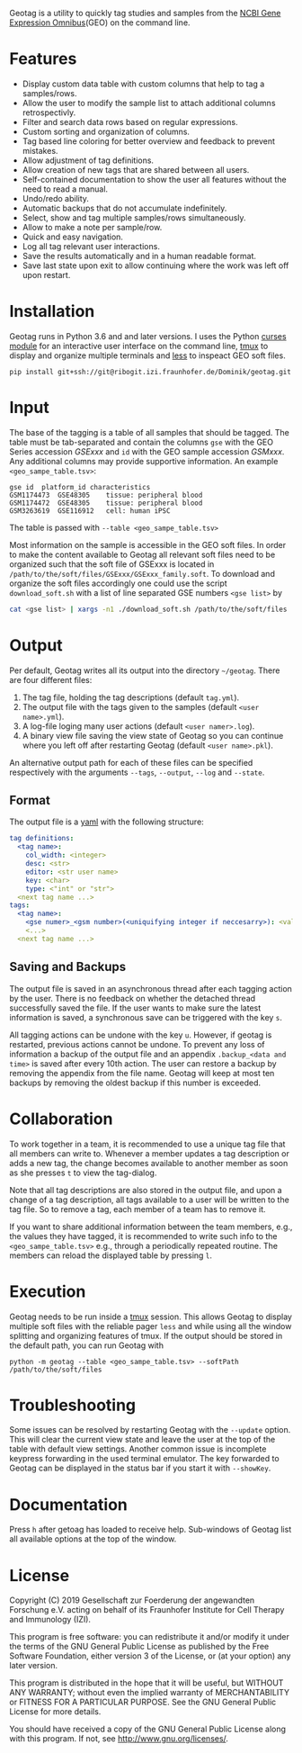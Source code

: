 Geotag is a utility to quickly tag studies and samples from
the [NCBI Gene Expression Omnibus](https://www.ncbi.nlm.nih.gov/geo/)(GEO)
on the command line.

# Features

 - Display custom data table with custom columns that help
   to tag a samples/rows.
 - Allow the user to modify the sample list to attach additional
   columns retrospectivly.
 - Filter and search data rows based on regular expressions.
 - Custom sorting and organization of columns.
 - Tag based line coloring for better overview and feedback to
   prevent mistakes.
 - Allow adjustment of tag definitions.
 - Allow creation of new tags that are shared between all users.
 - Self-contained documentation to show the user all features
   without the need to read a manual.
 - Undo/redo ability.
 - Automatic backups that do not accumulate indefinitely.
 - Select, show and tag multiple samples/rows simultaneously.
 - Allow to make a note per sample/row.
 - Quick and easy navigation.
 - Log all tag relevant user interactions.
 - Save the results automatically and in a human readable format.
 - Save last state upon exit to allow continuing where the work was
   left off upon restart.

# Installation
Geotag runs in Python 3.6 and and later versions. I uses the Python
[curses module](https://docs.python.org/3/howto/curses.html) for an
interactive user interface on the command line,
[tmux](https://github.com/tmux/tmux/wiki) to display and organize
multiple terminals and [less](http://www.greenwoodsoftware.com/less/)
to inspeact GEO soft files.
```
pip install git+ssh://git@ribogit.izi.fraunhofer.de/Dominik/geotag.git
```

# Input

The base of the tagging is a table of all samples that should be tagged. The table
must be tab-separated and contain the columns `gse` with the GEO Series accession
*GSExxx* and `id` with the GEO sample accession *GSMxxx*. Any additional columns
may provide supportive information. An example `<geo_sampe_table.tsv>`:
```tsv
gse id  platform_id characteristics
GSM1174473  GSE48305    tissue: peripheral blood
GSM1174472  GSE48305    tissue: peripheral blood
GSM3263619  GSE116912   cell: human iPSC
```
The table is passed with `--table <geo_sampe_table.tsv>`

Most information on the sample is accessible in the GEO soft files. In order
to make the content available to Geotag all relevant soft files need to
be organized such that the soft file of GSExxx is located in
`/path/to/the/soft/files/GSExxx/GSExxx_family.soft`. To download and
organize the soft files accordingly one could use the script `download_soft.sh`
with a list of line separated GSE numbers `<gse list>` by
```bash
cat <gse list> | xargs -n1 ./download_soft.sh /path/to/the/soft/files
```

# Output

Per default, Geotag writes all its output into the directory `~/geotag`.
There are four different files:
 1. The tag file, holding the tag descriptions (default `tag.yml`).
 2. The output file with the tags given to the samples (default `<user name>.yml`).
 3. A log-file loging many user actions (default `<user namer>.log`).
 4. A binary view file saving the view state of Geotag so you can continue
    where you left off after restarting Geotag (default `<user name>.pkl`).

An alternative output path for each of these files can be specified
respectively with the arguments `--tags`, `--output`, `--log` and `--state`.

## Format

The output file is a [yaml](https://yaml.org/) with the following
structure:
```yaml
tag definitions:
  <tag name>:
    col_width: <integer>
    desc: <str>
    editor: <str user name>
    key: <char>
    type: <"int" or "str">
  <next tag name ...>
tags:
  <tag name>:
    <gse numer>_<gsm number>(<uniquifying integer if neccesarry>): <value>
    <...>
  <next tag name ...>
```

## Saving and Backups

The output file is saved in an asynchronous thread after each tagging
action by the user. There is no feedback on whether the detached thread
successfully saved the file. If the user wants to make sure the latest
information is saved, a synchronous save can be triggered with the
key `s`.

All tagging actions can be undone with the key `u`. However, if geotag is
restarted, previous actions cannot be undone. To prevent
any loss of information a backup of the output file
and an appendix `.backup_<data and time>` is saved after every 10th
action. The user can restore a backup by removing the appendix
from the file name. Geotag will keep at most ten backups by removing
the oldest backup if this number is exceeded.

# Collaboration

To work together in a team, it is recommended to use a unique tag file
that all members can write to.
Whenever a member updates a tag description or
adds a new tag, the change becomes available to another member as soon
as she presses `t` to view the tag-dialog.

Note that all tag descriptions are also stored in the output file, and
upon a change of a tag description, all tags available to a user
will be written to the tag file. So to remove a tag, each member of
a team has to remove it.

If you want to share additional information between the team members,
e.g., the values they have tagged, it is recommended to write such
info to the `<geo_sampe_table.tsv>` e.g., through a periodically
repeated routine. The members can reload the displayed table by pressing `l`.

# Execution

Geotag needs to be run inside a [tmux](https://github.com/tmux/tmux/wiki)
session. This allows Geotag to display multiple soft files with
the reliable pager `less` and while using all the window splitting
and organizing features of tmux. If the output should be stored in
the default path, you can run Geotag with
```
python -m geotag --table <geo_sampe_table.tsv> --softPath /path/to/the/soft/files
```

# Troubleshooting

Some issues can be resolved by restarting Geotag with the `--update` option.
This will clear the current view state and leave the user at the top of
the table with default view settings. Another common issue is incomplete
keypress forwarding in the used terminal emulator. The key forwarded
to Geotag can be displayed in the status bar if you start it with `--showKey`.

# Documentation
Press `h` after getoag has loaded to receive help.
Sub-windows of Geotag list all available options at the top of the window.

# License

Copyright (C) 2019 Gesellschaft zur Foerderung der angewandten Forschung e.V.
acting on behalf of its Fraunhofer Institute for Cell Therapy and Immunology
(IZI).

This program is free software: you can redistribute it and/or modify it under
the terms of the GNU General Public License as published by the Free Software
Foundation, either version 3 of the License, or (at your option) any later
version.

This program is distributed in the hope that it will be useful, but WITHOUT ANY
WARRANTY; without even the implied warranty of MERCHANTABILITY or FITNESS FOR A
PARTICULAR PURPOSE. See the GNU General Public License for more details.

You should have received a copy of the GNU General Public License along with
this program. If not, see http://www.gnu.org/licenses/.
